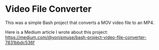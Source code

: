 # Video File Converter
This was a simple Bash project that converts a MOV video file to an MP4.

Here is a Medium article I wrote about this project: https://medium.com/@yonismuse/bash-project-video-file-converter-7831bbdc536f
